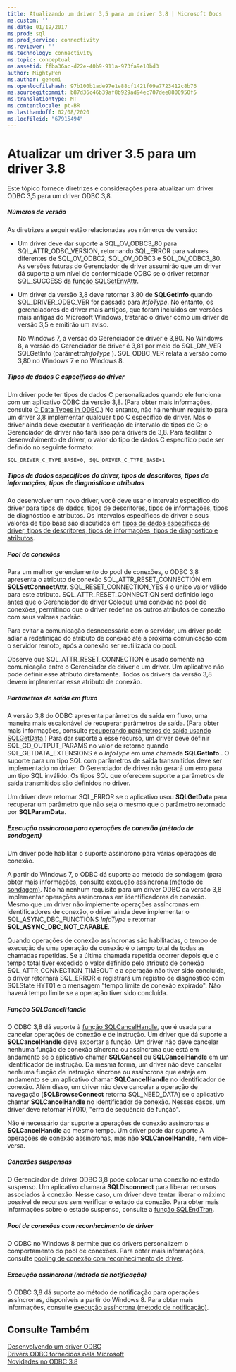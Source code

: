 ```yaml
---
title: Atualizando um driver 3,5 para um driver 3,8 | Microsoft Docs
ms.custom: ''
ms.date: 01/19/2017
ms.prod: sql
ms.prod_service: connectivity
ms.reviewer: ''
ms.technology: connectivity
ms.topic: conceptual
ms.assetid: ffba36ac-d22e-40b9-911a-973fa9e10bd3
author: MightyPen
ms.author: genemi
ms.openlocfilehash: 97b100b1ade97e1e88cf1421f09a7723412c8b76
ms.sourcegitcommit: b87d36c46b39af8b929ad94ec707dee8800950f5
ms.translationtype: MT
ms.contentlocale: pt-BR
ms.lasthandoff: 02/08/2020
ms.locfileid: "67915494"
---
```

# <a name="upgrading-a-35-driver-to-a-38-driver"></a>Atualizar um driver 3.5 para um driver 3.8
Este tópico fornece diretrizes e considerações para atualizar um driver ODBC 3,5 para um driver ODBC 3,8.  
  
##### <a name="version-numbers"></a>Números de versão  
 As diretrizes a seguir estão relacionadas aos números de versão:  
  
-   Um driver deve dar suporte a SQL_OV_ODBC3_80 para SQL_ATTR_ODBC_VERSION, retornando SQL_ERROR para valores diferentes de SQL_OV_ODBC2, SQL_OV_ODBC3 e SQL_OV_ODBC3_80. As versões futuras do Gerenciador de driver assumirão que um driver dá suporte a um nível de conformidade ODBC se o driver retornar SQL_SUCCESS da [função SQLSetEnvAttr](../../../odbc/reference/syntax/sqlsetenvattr-function.md).  
  
-   Um driver da versão 3,8 deve retornar 3,80 de **SQLGetInfo** quando SQL_DRIVER_ODBC_VER for passado para *InfoType*. No entanto, os gerenciadores de driver mais antigos, que foram incluídos em versões mais antigas do Microsoft Windows, tratarão o driver como um driver de versão 3,5 e emitirão um aviso.  
  
     No Windows 7, a versão do Gerenciador de driver é 3,80. No Windows 8, a versão do Gerenciador de driver é 3,81 por meio do SQL_DM_VER SQLGetInfo (parâmetro*InfoType* ). SQL_ODBC_VER relata a versão como 3,80 no Windows 7 e no Windows 8.  
  
##### <a name="driver-specific-c-data-types"></a>Tipos de dados C específicos do driver  
 Um driver pode ter tipos de dados C personalizados quando ele funciona com um aplicativo ODBC da versão 3,8. (Para obter mais informações, consulte [C Data Types in ODBC](../../../odbc/reference/develop-app/c-data-types-in-odbc.md).) No entanto, não há nenhum requisito para um driver 3,8 implementar qualquer tipo C específico de driver. Mas o driver ainda deve executar a verificação de intervalo de tipos de C; o Gerenciador de driver não fará isso para drivers de 3,8. Para facilitar o desenvolvimento de driver, o valor do tipo de dados C específico pode ser definido no seguinte formato:  
  
```  
SQL_DRIVER_C_TYPE_BASE+0, SQL_DRIVER_C_TYPE_BASE+1  
```  
  
##### <a name="driver-specific-data-types-descriptor-types-information-types-diagnostic-types-and-attributes"></a>Tipos de dados específicos do driver, tipos de descritores, tipos de informações, tipos de diagnóstico e atributos  
 Ao desenvolver um novo driver, você deve usar o intervalo específico do driver para tipos de dados, tipos de descritores, tipos de informações, tipos de diagnóstico e atributos. Os intervalos específicos de driver e seus valores de tipo base são discutidos em [tipos de dados específicos de driver, tipos de descritores, tipos de informações, tipos de diagnóstico e atributos](../../../odbc/reference/develop-app/driver-specific-data-types-descriptor-information-diagnostic.md).  
  
##### <a name="connection-pooling"></a>Pool de conexões  
 Para um melhor gerenciamento do pool de conexões, o ODBC 3,8 apresenta o atributo de conexão SQL_ATTR_RESET_CONNECTION em **SQLSetConnectAttr**. SQL_RESET_CONNECTION_YES é o único valor válido para este atributo. SQL_ATTR_RESET_CONNECTION será definido logo antes que o Gerenciador de driver Coloque uma conexão no pool de conexões, permitindo que o driver redefina os outros atributos de conexão com seus valores padrão.  
  
 Para evitar a comunicação desnecessária com o servidor, um driver pode adiar a redefinição do atributo de conexão até a próxima comunicação com o servidor remoto, após a conexão ser reutilizada do pool.  
  
 Observe que SQL_ATTR_RESET_CONNECTION é usado somente na comunicação entre o Gerenciador de driver e um driver. Um aplicativo não pode definir esse atributo diretamente. Todos os drivers da versão 3,8 devem implementar esse atributo de conexão.  
  
##### <a name="streamed-output-parameters"></a>Parâmetros de saída em fluxo  
 A versão 3,8 do ODBC apresenta parâmetros de saída em fluxo, uma maneira mais escalonável de recuperar parâmetros de saída. (Para obter mais informações, consulte [recuperando parâmetros de saída usando SQLGetData](../../../odbc/reference/develop-app/retrieving-output-parameters-using-sqlgetdata.md).) Para dar suporte a esse recurso, um driver deve definir SQL_GD_OUTPUT_PARAMS no valor de retorno quando SQL_GETDATA_EXTENSIONS é o *InfoType* em uma chamada **SQLGetInfo** . O suporte para um tipo SQL com parâmetros de saída transmitidos deve ser implementado no driver. O Gerenciador de driver não gerará um erro para um tipo SQL inválido. Os tipos SQL que oferecem suporte a parâmetros de saída transmitidos são definidos no driver.  
  
 Um driver deve retornar SQL_ERROR se o aplicativo usou **SQLGetData** para recuperar um parâmetro que não seja o mesmo que o parâmetro retornado por **SQLParamData**.  
  
##### <a name="asynchronous-execution-for-connection-operations-polling-method"></a>Execução assíncrona para operações de conexão (método de sondagem)  
 Um driver pode habilitar o suporte assíncrono para várias operações de conexão.  
  
 A partir do Windows 7, o ODBC dá suporte ao método de sondagem (para obter mais informações, consulte [execução assíncrona (método de sondagem)](../../../odbc/reference/develop-app/asynchronous-execution-polling-method.md). Não há nenhum requisito para um driver ODBC da versão 3,8 implementar operações assíncronas em identificadores de conexão. Mesmo que um driver não implemente operações assíncronas em identificadores de conexão, o driver ainda deve implementar o SQL_ASYNC_DBC_FUNCTIONS *InfoType* e retornar **SQL_ASYNC_DBC_NOT_CAPABLE**.  
  
 Quando operações de conexão assíncronas são habilitadas, o tempo de execução de uma operação de conexão é o tempo total de todas as chamadas repetidas. Se a última chamada repetida ocorrer depois que o tempo total tiver excedido o valor definido pelo atributo de conexão SQL_ATTR_CONNECTION_TIMEOUT e a operação não tiver sido concluída, o driver retornará SQL_ERROR e registrará um registro de diagnóstico com SQLState HYT01 e o mensagem "tempo limite de conexão expirado". Não haverá tempo limite se a operação tiver sido concluída.  
  
##### <a name="sqlcancelhandle-function"></a>Função SQLCancelHandle  
 O ODBC 3,8 dá suporte à [função SQLCancelHandle](../../../odbc/reference/syntax/sqlcancelhandle-function.md), que é usada para cancelar operações de conexão e de instrução. Um driver que dá suporte a **SQLCancelHandle** deve exportar a função. Um driver não deve cancelar nenhuma função de conexão síncrona ou assíncrona que está em andamento se o aplicativo chamar **SQLCancel** ou **SQLCancelHandle** em um identificador de instrução. Da mesma forma, um driver não deve cancelar nenhuma função de instrução síncrona ou assíncrona que esteja em andamento se um aplicativo chamar **SQLCancelHandle** no identificador de conexão. Além disso, um driver não deve cancelar a operação de navegação (**SQLBrowseConnect** retorna SQL_NEED_DATA) se o aplicativo chamar **SQLCancelHandle** no identificador de conexão. Nesses casos, um driver deve retornar HY010, "erro de sequência de função".  
  
 Não é necessário dar suporte a operações de conexão assíncronas e **SQLCancelHandle** ao mesmo tempo. Um driver pode dar suporte A operações de conexão assíncronas, mas não **SQLCancelHandle**, nem vice-versa.  
  
##### <a name="suspended-connections"></a>Conexões suspensas  
 O Gerenciador de driver ODBC 3,8 pode colocar uma conexão no estado suspenso. Um aplicativo chamará **SQLDisconnect** para liberar recursos associados à conexão. Nesse caso, um driver deve tentar liberar o máximo possível de recursos sem verificar o estado da conexão. Para obter mais informações sobre o estado suspenso, consulte a [função SQLEndTran](../../../odbc/reference/syntax/sqlendtran-function.md).  
  
##### <a name="driver-aware-connection-pooling"></a>Pool de conexões com reconhecimento de driver  
 O ODBC no Windows 8 permite que os drivers personalizem o comportamento do pool de conexões. Para obter mais informações, consulte [pooling de conexão com reconhecimento de driver](../../../odbc/reference/develop-app/driver-aware-connection-pooling.md).  
  
##### <a name="asynchronous-execution-notification-method"></a>Execução assíncrona (método de notificação)  
 O ODBC 3,8 dá suporte ao método de notificação para operações assíncronas, disponíveis a partir do Windows 8. Para obter mais informações, consulte [execução assíncrona (método de notificação)](../../../odbc/reference/develop-app/asynchronous-execution-notification-method.md).  
  
## <a name="see-also"></a>Consulte Também  
 [Desenvolvendo um driver ODBC](../../../odbc/reference/develop-driver/developing-an-odbc-driver.md)   
 [Drivers ODBC fornecidos pela Microsoft](../../../odbc/microsoft/microsoft-supplied-odbc-drivers.md)   
 [Novidades no ODBC 3.8](../../../odbc/reference/what-s-new-in-odbc-3-8.md)
